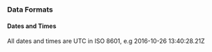 ### Data Formats

#### Dates and Times

All dates and times are UTC in ISO 8601, e.g 2016-10-26 13:40:28.21Z 

